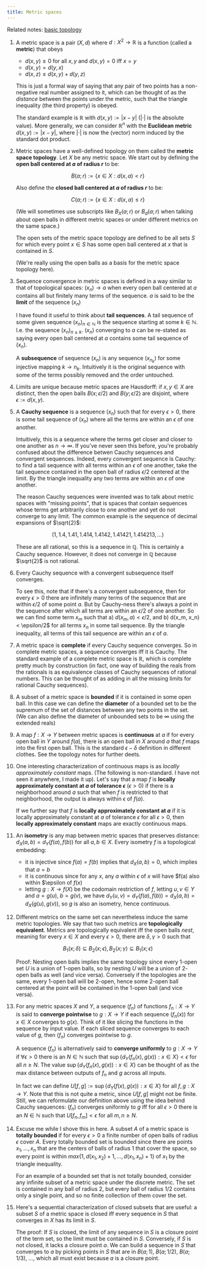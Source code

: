 ```yaml
---
title: Metric spaces
---
```

Related notes: [basic topology](basic_topology.html)

1. A metric space is a pair $(X, d)$ where $d: X^2 \to \mathbb{R}$ is a function (called a **metric**) that obeys

     - $d(x,y) \geq 0$ for all $x,y$ and $d(x, y) = 0$ iff $x = y$
     - $d(x, y) = d(y,x)$
     - $d(x, z) \leq d(x,y) + d(y,z)$

    This is just a formal way of saying that any pair of two points has a non-negative real number assigned to it, which can be thought of as the *distance* between the points under the metric, such that the triangle inequality (the third property) is obeyed.

    The standard example is $\mathbb{R}$ with $d(x,y) := |x - y|$ ($| \cdot |$ is the absolute value). More generally, we can consider $\mathbb{R}^n$ with the **Euclidean metric** $d(x, y) := |x - y|$, where $| \cdot |$ is now the (vector) norm induced by the standard dot product.

2. Metric spaces have a well-defined topology on them called the **metric space topology**. Let $X$ be any metric space. We start out by defining the **open ball centered at $a$ of radius $r$** to be:

    $$B(a; r) := \{ x \in X : d(x, a) < r\}$$

    Also define the **closed ball centered at $a$ of radius $r$** to be:
    
    $$C(a; r) := \{ x \in X : d(x, a) \leq r\}$$

    (We will sometimes use subscripts like $B_X(a; r)$ or $B_d(a; r)$ when talking about open balls in different metric spaces or under different metrics on the same space.)

    The open sets of the metric space topology are defined to be all sets $S$ for which every point $x \in S$ has some open ball centered at $x$ that is contained in $S$.

    (We're really using the open balls as a basis for the metric space topology here).


3. Sequence convergence in metric spaces is defined in a way similar to that of topological spaces: $(x_n) \to a$ when every open ball centered at $a$ contains all but finitely many terms of the sequence. $a$ is said to be the **limit** of the sequence $(x_n)$

    I have found it useful to think about **tail sequences**. A tail sequence of some given sequence $(x_n)_{n \in \mathbb{N}}$ is the sequence starting at some $k \in \mathbb{N}$. I.e. the sequence $(x_n)_{n \geq k}$. $(x_n)$ converging to $a$ can be re-stated as saying every open ball centered at $a$ contains some tail sequence of $(x_n)$.

    A **subsequence** of sequence $(x_n)$ is any sequence $(x_{n_k})$ for some injective mapping $k \to n_k$. Intuitively it is the original sequence with some of the terms possibly removed and the order untouched.

4. Limits are unique because metric spaces are Hausdorff: if $x, y \in X$ are distinct, then the open balls $B(x; \epsilon / 2)$ and $B(y; \epsilon / 2)$ are disjoint, where $\epsilon := d(x, y)$.

5. A **Cauchy sequence** is a sequence $(x_n)$ such that for every $\epsilon > 0$, there is some tail sequence of $(x_n)$ where all the terms are within an $\epsilon$ of one another.

    Intuitively, this is a sequence where the terms get closer and closer to one another as $n \to \infty$. If you've never seen this before, you're probably confused about the difference betwen Cauchy sequences and convergent sequences. Indeed, every convergent sequence is Cauchy: to find a tail sequence with all terms within an $\epsilon$ of one another, take the tail sequence contained in the open ball of radius $\epsilon / 2$ centered at the limit. By the triangle inequality any two terms are within an $\epsilon$ of one another.

    The reason Cauchy sequences were invented was to talk about metric spaces with "missing points", that is spaces that contain sequences whose terms get arbitrarily close to one another and yet do not converge to any limit. The common example is the sequence of decimal expansions of $\sqrt{2}$:

    $$(1, 1.4, 1.41, 1.414, 1.4142, 1.41421, 1.414213, ...)$$

    These are all rational, so this is a sequence in $\mathbb{Q}$. This is certainly a Cauchy sequence. However, it does not converge in $\mathbb{Q}$ because $\sqrt{2}$ is not rational.

6. Every Cauchy sequence with a convergent subsequence itself converges.

    To see this, note that if there's a convergent subsequence, then for every $\epsilon > 0$ there are infinitely many terms of the sequence that are within $\epsilon/2$ of some point $a$. But by Cauchy-ness there's always a point in the sequence after which all terms are within an $\epsilon/2$ of one another. So we can find some term $x_m$ such that a) $d(x_m, a) < \epsilon/2$, and b) d(x_m, x_n) < \epsilon/2$ for all terms $x_n$ in some tail sequence. By the triangle inequality, all terms of this tail sequence are within an $\epsilon$ of $a$.

7. A metric space is **complete** if every Cauchy sequence converges. So in complete metric spaces, a sequence converges iff it is Cauchy. The standard example of a complete metric space is $\mathbb{R}$, which is complete pretty much by construction (in fact, one way of building the reals from the rationals is as equivalence classes of Cauchy sequences of rational numbers. This can be thought of as adding in all the missing limits for rational Cauchy sequences).

8. A subset of a metric space is **bounded** if it is contained in some open ball. In this case we can define the **diameter** of a bounded set to be the supremum of the set of distances between any two points in the set. (We can also define the diameter of unbounded sets to be $\infty$ using the extended reals)

9. A map $f: X \to Y$ between metric spaces is **continuous** at $a$ if for every open ball in $Y$ around $f(a)$, there is an open ball in $X$ around $a$ that $f$ maps into the first open ball. This is the standard $\epsilon-\delta$ definition in different clothes. See the topology notes for further deets.

10. One interesting characterization of continuous maps is as *locally approximately constant* maps. (The following is non-standard. I have not seen it anywhere, I made it up). Let's say that a map $f$ is **locally approximately constant at $a$ of tolerance $\epsilon$** ($\epsilon > 0$) if there is a neighborhood around $a$ such that when $f$ is restricted to that neighborhood, the output is always within $\epsilon$ of $f(a)$.
    
    If we further say that $f$ is **locally approximately constant at $a$** if it is locally approximately constant at $a$ of tolerance $\epsilon$ for all $\epsilon > 0$, then **locally approximately constant** maps are exactly continuous maps.

11. An **isometry** is any map between metric spaces that preserves distance: $d_X(a, b) = d_Y(f(a), f(b))$ for all $a, b \in X$. Every isometry $f$ is a topological embedding:

     - it is injective since $f(a) = f(b)$ implies that $d_X(a, b) = 0$, which implies that $a = b$
     - it is continuous since for any $x$, any $a$ within $\epsilon$ of $x$ will have $f(a) also within $\epsilon of $f(x)$
     - letting $g: X \to f(X)$ be the codomain restriction of $f$, letting $u, v \in Y$ and $a = g(u)$, $b = g(v)$, we have $d_Y(u, v) = d_Y(f(a), f(b)) = d_X(a, b) = d_X(g(u), g(v))$, so $g$ is also an isometry, hence continuous.

12. Different metrics on the same set can nevertheless induce the same metric topologies. We say that two such metrics are **topologically equivalent**. Metrics are topologically equivalent iff the open balls *nest*, meaning for every $x \in X$ and every $\epsilon > 0$, there are $\delta, \gamma > 0$ such that

    $$B_1(x; \delta) \subseteq B_2(x; \epsilon), B_2(x; \gamma) \subseteq B_1(x; \epsilon)$$

    Proof: Nesting open balls implies the same topology since every $1$-open set $U$ is a union of $1$-open balls, so by nesting $U$ will be a union of $2$-open balls as well (and vice versa). Conversely if the topologies are the same, every $1$-open ball  will be $2$-open, hence some $2$-open ball centered at the point will be contained in the $1$-open ball (and vice versa).


13. For any metric spaces $X$ and $Y$, a sequence $(f_n)$ of functions $f_n: X \to Y$ is said to **converge pointwise** to $g: X \to Y$ if each sequence $(f_n(x))$ for $x \in X$ converges to $g(x)$. Think of it like slicing the functions in the sequence by input value. If each sliced sequence converges to each value of $g$, then $(f_n)$ converges pointwise to $g$.

    A sequence $(f_n)$ is alternatively said to **converge uniformly** to $g: X \to Y$ if $\forall \epsilon > 0$ there is an $N \in \mathbb{N}$ such that $\sup \{d_Y(f_n(x), g(x)) : x \in X\} < \epsilon$ for all $n \geq N$. The value $\sup \{d_Y(f_n(x), g(x)) : x \in X\}$ can be thought of as the max distance between outputs of $f_n$ and $g$ across all inputs.

    In fact we can define $U[f, g] := \sup \{d_Y(f(x), g(x)) : x \in X\}$ for all $f, g: X \to Y$. Note that this is not quite a metric, since $U[f, g]$ might not be finite. Still, we can reformulate our definition above using the idea behind Cauchy sequences: $(f_n)$ converges uniformly to $g$ iff for all $\epsilon > 0$ there is an $N \in \mathbb{N}$ such that $U[f_n, f_m] < \epsilon$ for all $m, n \geq N$.

14. Excuse me while I shove this in here. A subset $A$ of a metric space is **totally bounded** if for every $\epsilon > 0$ a finite number of open balls of radius $\epsilon$ cover $A$. Every totally bounded set is bounded since there are points $x_1, \ldots, x_n$ that are the centers of balls of radius $1$ that cover the space, so every point is within $max \{1, d(x_1, x_2) + 1, \ldots, d(x_1, x_n) + 1\}$ of $x_1$ by the triangle inequality.

    For an example of a bounded set that is not totally bounded, consider any infinite subset of a metric space under the discrete metric. The set is contained in any ball of radius $2$, but every ball of radius $1/2$ contains only a single point, and so no finite collection of them cover the set.


15. Here's a sequential characterization of closed subsets that are useful: a subset $S$ of a metric space is closed iff every sequence in $S$ that converges in $X$ has its limit in $S$.

    The proof: If $S$ is closed, the limit of any sequence in $S$ is a closure point of the term set, so the limit must be contained in $S$. Conversely, if $S$ is not closed, it lacks a closure point $a$. We can build a sequence in $S$ that converges to $a$ by picking points in $S$ that are in $B(a; 1)$, $B(a; 1/2)$, $B(a; 1/3)$, $\ldots$, which all must exist because $a$ is a closure point.
